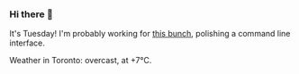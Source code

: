 ### Hi there :wave:

It's Tuesday! I'm probably working for [this bunch](https://github.com/kohofinancial), polishing a command line interface.

Weather in Toronto: overcast, at +7°C.
